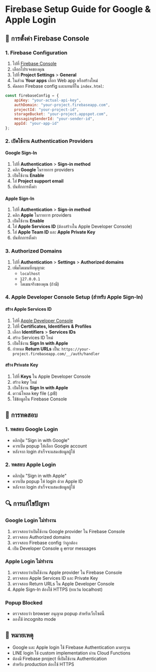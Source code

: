 # Firebase Setup Guide for Google & Apple Login

## 🔧 การตั้งค่า Firebase Console

### 1. Firebase Configuration
1. ไปที่ [Firebase Console](https://console.firebase.google.com/)
2. เลือกโปรเจคของคุณ
3. ไปที่ **Project Settings** > **General**
4. ในส่วน **Your apps** เลือก Web app หรือสร้างใหม่
5. คัดลอก Firebase config และแทนที่ใน `index.html`:

```javascript
const firebaseConfig = {
    apiKey: "your-actual-api-key",
    authDomain: "your-project.firebaseapp.com",
    projectId: "your-project-id",
    storageBucket: "your-project.appspot.com",
    messagingSenderId: "your-sender-id",
    appId: "your-app-id"
};
```

### 2. เปิดใช้งาน Authentication Providers

#### Google Sign-In
1. ไปที่ **Authentication** > **Sign-in method**
2. คลิก **Google** ในรายการ providers
3. เปิดใช้งาน **Enable**
4. ใส่ **Project support email**
5. บันทึกการตั้งค่า

#### Apple Sign-In
1. ไปที่ **Authentication** > **Sign-in method**
2. คลิก **Apple** ในรายการ providers
3. เปิดใช้งาน **Enable**
4. ใส่ **Apple Services ID** (ต้องสร้างใน Apple Developer Console)
5. ใส่ **Apple Team ID** และ **Apple Private Key**
6. บันทึกการตั้งค่า

### 3. Authorized Domains
1. ไปที่ **Authentication** > **Settings** > **Authorized domains**
2. เพิ่มโดเมนที่อนุญาต:
   - `localhost`
   - `127.0.0.1`
   - โดเมนจริงของคุณ (ถ้ามี)

### 4. Apple Developer Console Setup (สำหรับ Apple Sign-In)

#### สร้าง Apple Services ID
1. ไปที่ [Apple Developer Console](https://developer.apple.com/)
2. ไปที่ **Certificates, Identifiers & Profiles**
3. เลือก **Identifiers** > **Services IDs**
4. สร้าง Services ID ใหม่
5. เปิดใช้งาน **Sign In with Apple**
6. กำหนด **Return URLs** เป็น: `https://your-project.firebaseapp.com/__/auth/handler`

#### สร้าง Private Key
1. ไปที่ **Keys** ใน Apple Developer Console
2. สร้าง key ใหม่
3. เปิดใช้งาน **Sign In with Apple**
4. ดาวน์โหลด key file (.p8)
5. ใช้ข้อมูลใน Firebase Console

## 🚀 การทดสอบ

### 1. ทดสอบ Google Login
- คลิกปุ่ม "Sign in with Google"
- ควรเปิด popup ให้เลือก Google account
- หลังจาก login สำเร็จจะแสดงข้อมูลผู้ใช้

### 2. ทดสอบ Apple Login
- คลิกปุ่ม "Sign in with Apple"
- ควรเปิด popup ให้ login ด้วย Apple ID
- หลังจาก login สำเร็จจะแสดงข้อมูลผู้ใช้

## 🔍 การแก้ไขปัญหา

### Google Login ไม่ทำงาน
1. ตรวจสอบว่าเปิดใช้งาน Google provider ใน Firebase Console
2. ตรวจสอบ Authorized domains
3. ตรวจสอบ Firebase config ว่าถูกต้อง
4. เปิด Developer Console ดู error messages

### Apple Login ไม่ทำงาน
1. ตรวจสอบว่าเปิดใช้งาน Apple provider ใน Firebase Console
2. ตรวจสอบ Apple Services ID และ Private Key
3. ตรวจสอบ Return URLs ใน Apple Developer Console
4. Apple Sign-In ต้องใช้ HTTPS (ยกเว้น localhost)

### Popup Blocked
- ตรวจสอบว่า browser อนุญาต popup สำหรับเว็บไซต์นี้
- ลองใช้ incognito mode

## 📝 หมายเหตุ

- Google และ Apple login ใช้ Firebase Authentication มาตรฐาน
- LINE login ใช้ custom implementation ผ่าน Cloud Functions
- ต้องมี Firebase project ที่เปิดใช้งาน Authentication
- สำหรับ production ต้องใช้ HTTPS 